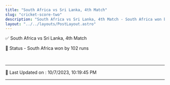 ```yaml
---
title: "South Africa vs Sri Lanka, 4th Match"
slug: "cricket-score-two"
description: "South Africa vs Sri Lanka, 4th Match - South Africa won by 102 runs."
layout: "../../layouts/PostLayout.astro"
--- 
```


✅ South Africa vs Sri Lanka, 4th Match

📑 Status - South Africa won by 102 runs

<br />

***

📝 Last Updated on : 10/7/2023, 10:19:45 PM

***

